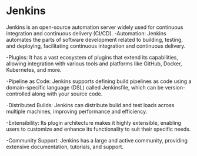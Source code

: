 # Jenkins
Jenkins is an open-source automation server widely used for continuous integration and continuous delivery (CI/CD).
-Automation: Jenkins automates the parts of software development related to building, testing, and deploying, facilitating continuous integration and continuous delivery.


-Plugins: It has a vast ecosystem of plugins that extend its capabilities, allowing integration with various tools and platforms like GitHub, Docker, Kubernetes, and more.


-Pipeline as Code: Jenkins supports defining build pipelines as code using a domain-specific language (DSL) called Jenkinsfile, which can be version-controlled along with your source code.


-Distributed Builds: Jenkins can distribute build and test loads across multiple machines, improving performance and efficiency.


-Extensibility: Its plugin architecture makes it highly extensible, enabling users to customize and enhance its functionality to suit their specific needs.


-Community Support: Jenkins has a large and active community, providing extensive documentation, tutorials, and support.

